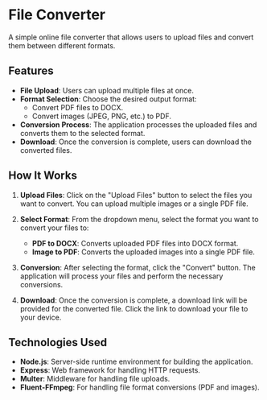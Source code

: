 # File Converter

A simple online file converter that allows users to upload files and convert them between different formats.

## Features

- **File Upload**: Users can upload multiple files at once.
- **Format Selection**: Choose the desired output format:
  - Convert PDF files to DOCX.
  - Convert images (JPEG, PNG, etc.) to PDF.
- **Conversion Process**: The application processes the uploaded files and converts them to the selected format.
- **Download**: Once the conversion is complete, users can download the converted files.

## How It Works

1. **Upload Files**: Click on the "Upload Files" button to select the files you want to convert. You can upload multiple images or a single PDF file.
  
2. **Select Format**: From the dropdown menu, select the format you want to convert your files to:
   - **PDF to DOCX**: Converts uploaded PDF files into DOCX format.
   - **Image to PDF**: Converts the uploaded images into a single PDF file.

3. **Conversion**: After selecting the format, click the "Convert" button. The application will process your files and perform the necessary conversions.

4. **Download**: Once the conversion is complete, a download link will be provided for the converted file. Click the link to download your file to your device.

## Technologies Used

- **Node.js**: Server-side runtime environment for building the application.
- **Express**: Web framework for handling HTTP requests.
- **Multer**: Middleware for handling file uploads.
- **Fluent-FFmpeg**: For handling file format conversions (PDF and images).


